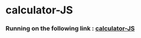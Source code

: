 # calculator-JS


### Running on the following link : [calculator-JS](https://ahmedalianz.github.io/calculator-JS/)
